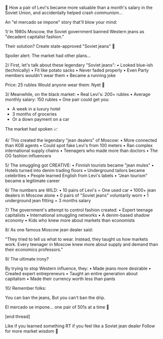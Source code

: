 🧵 How a pair of Levi's became more valuable than a month's salary in the Soviet Union, and accidentally helped crash communism...

An "el mercado se impone" story that'll blow your mind:

1/ In 1980s Moscow, the Soviet government banned Western jeans as "decadent capitalist fashion."

Their solution? Create state-approved "Soviet jeans" 👖

Spoiler alert: The market had other plans...

2/ First, let's talk about these legendary "Soviet jeans":
• Looked blue-ish (technically)
• Fit like potato sacks
• Never faded properly
• Even Party members wouldn't wear them
• Became a running joke

Price: 25 rubles
Would anyone wear them: Nyet 🥔

3/ Meanwhile, on the black market:
• Real Levi's: 200+ rubles
• Average monthly salary: 150 rubles
• One pair could get you:
  - A week in a luxury hotel
  - 3 months of groceries
  - Or a down payment on a car

The market had spoken 📈

4/ This created the legendary "jean dealers" of Moscow:
• More connected than KGB agents
• Could spot fake Levi's from 100 meters
• Ran complex international supply chains
• Teenagers who made more than doctors
• The OG fashion influencers

5/ The smuggling got CREATIVE:
• Finnish tourists became "jean mules"
• Hotels turned into denim trading floors
• Underground tailors became celebrities
• People learned English from Levi's labels
• "Jean tourism" became a legitimate career

6/ The numbers are WILD:
• 10 pairs of Levi's = One used car
• 1000+ jean dealers in Moscow alone
• 0 pairs of "Soviet jeans" voluntarily worn
• 1 underground jean fitting = 3 months salary

7/ The government's attempt to control fashion created:
• Expert teenage capitalists
• International smuggling networks
• A denim-based shadow economy
• Kids who knew more about markets than economists

8/ As one famous Moscow jean dealer said:

"They tried to tell us what to wear. Instead, they taught us how markets work. Every teenager in Moscow knew more about supply and demand than their economics professors."

9/ The ultimate irony?

By trying to stop Western influence, they:
• Made jeans more desirable
• Created expert entrepreneurs
• Taught an entire generation about capitalism
• Made their currency worth less than pants

10/ Remember folks:

You can ban the jeans,
But you can't ban the drip.

El mercado se impone... one pair of 501s at a time 👖

[end thread]

Like if you learned something
RT if you feel like a Soviet jean dealer
Follow for more market wisdom 🧵
